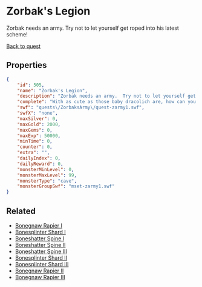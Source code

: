# Zorbak's Legion

Zorbak needs an army.  Try not to let yourself get roped into his latest scheme!

[Back to quest](../quests.md)

## Properties

```json
{
    "id": 505,
    "name": "Zorbak's Legion",
    "description": "Zorbak needs an army.  Try not to let yourself get roped into his latest scheme!",
    "complete": "With as cute as those baby dracolich are, how can you NOT make sure they stay safe?!",
    "swf": "quests\/ZorbaksArmy\/quest-zarmy1.swf",
    "swfX": "none",
    "maxSilver": 0,
    "maxGold": 2000,
    "maxGems": 0,
    "maxExp": 50000,
    "minTime": 0,
    "counter": 0,
    "extra": "",
    "dailyIndex": 0,
    "dailyReward": 0,
    "monsterMinLevel": 0,
    "monsterMaxLevel": 99,
    "monsterType": "cave",
    "monsterGroupSwf": "mset-zarmy1.swf"
}
```

## Related

- [Bonegnaw Rapier I](../items/3060-bonegnaw-rapier-i.md)
- [Bonesplinter Shard I](../items/3061-bonesplinter-shard-i.md)
- [Boneshatter Spine I](../items/3062-boneshatter-spine-i.md)
- [Boneshatter Spine II](../items/3063-boneshatter-spine-ii.md)
- [Boneshatter Spine III](../items/3064-boneshatter-spine-iii.md)
- [Bonesplinter Shard II](../items/3065-bonesplinter-shard-ii.md)
- [Bonesplinter Shard III](../items/3066-bonesplinter-shard-iii.md)
- [Bonegnaw Rapier II](../items/3067-bonegnaw-rapier-ii.md)
- [Bonegnaw Rapier III](../items/3068-bonegnaw-rapier-iii.md)

